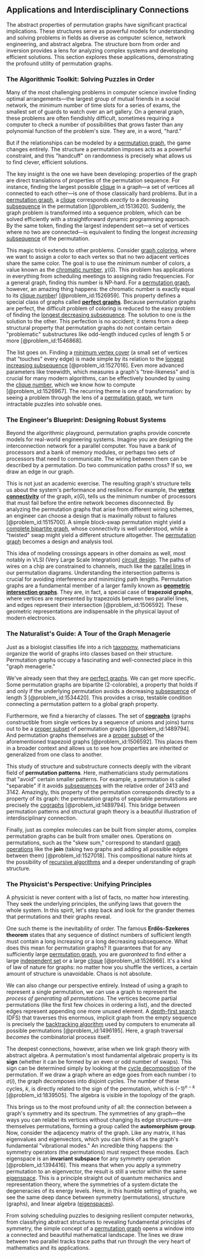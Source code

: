## Applications and Interdisciplinary Connections

The abstract properties of permutation graphs have significant practical implications. These structures serve as powerful models for understanding and solving problems in fields as diverse as computer science, network engineering, and abstract algebra. The structure born from order and inversion provides a lens for analyzing complex systems and developing efficient solutions. This section explores these applications, demonstrating the profound utility of permutation graphs.

### The Algorithmic Toolkit: Solving Puzzles in Order

Many of the most challenging problems in computer science involve finding optimal arrangements—the largest group of mutual friends in a social network, the minimum number of time slots for a series of exams, the smallest set of guards to watch over an art gallery. On a general graph, these problems are often fiendishly difficult, sometimes requiring a computer to check a number of possibilities that grows faster than any polynomial function of the problem's size. They are, in a word, "hard."

But if the relationships can be modeled by a [permutation graph](@article_id:272822), the game changes entirely. The structure a permutation imposes acts as a powerful constraint, and this "handcuff" on randomness is precisely what allows us to find clever, efficient solutions.

The key insight is the one we have been developing: properties of the graph are direct translations of properties of the permutation sequence. For instance, finding the largest possible [clique](@article_id:275496) in a graph—a set of vertices all connected to each other—is one of those classically hard problems. But in a [permutation graph](@article_id:272822), a [clique](@article_id:275496) corresponds *exactly* to a decreasing [subsequence](@article_id:139896) in the permutation [@problem_id:1513620]. Suddenly, the graph problem is transformed into a sequence problem, which can be solved efficiently with a straightforward dynamic programming approach. By the same token, finding the largest independent set—a set of vertices where no two are connected—is equivalent to finding the longest *increasing* [subsequence](@article_id:139896) of the permutation.

This magic trick extends to other problems. Consider [graph coloring](@article_id:157567), where we want to assign a color to each vertex so that no two adjacent vertices share the same color. The goal is to use the minimum number of colors, a value known as the [chromatic number](@article_id:273579), $\chi(G)$. This problem has applications in everything from scheduling meetings to assigning radio frequencies. For a general graph, finding this number is NP-hard. For a [permutation graph](@article_id:272822), however, an amazing thing happens: the chromatic number is exactly equal to its [clique number](@article_id:272220)! [@problem_id:1526959]. This property defines a special class of graphs called **[perfect graphs](@article_id:275618)**. Because permutation graphs are perfect, the difficult problem of coloring is reduced to the easy problem of finding the [longest decreasing subsequence](@article_id:267019). The solution to one is the solution to the other. This perfection is no accident; it stems from a deep structural property that permutation graphs do not contain certain "problematic" substructures like odd-length induced cycles of length 5 or more [@problem_id:1546868].

The list goes on. Finding a [minimum vertex cover](@article_id:264825) (a small set of vertices that "touches" every edge) is made simple by its relation to the [longest increasing subsequence](@article_id:269823) [@problem_id:1527016]. Even more advanced parameters like treewidth, which measures a graph's "tree-likeness" and is crucial for many modern algorithms, can be effectively bounded by using the [clique number](@article_id:272220), which we know how to compute [@problem_id:1526967]. The recurring theme is one of transformation: by seeing a problem through the lens of a [permutation graph](@article_id:272822), we turn intractable puzzles into solvable ones.

### The Engineer's Blueprint: Designing Robust Systems

Beyond the algorithmic playground, permutation graphs provide concrete models for real-world engineering systems. Imagine you are designing the interconnection network for a parallel computer. You have a bank of processors and a bank of memory modules, or perhaps two sets of processors that need to communicate. The wiring between them can be described by a permutation. Do two communication paths cross? If so, we draw an edge in our graph.

This is not just an academic exercise. The resulting graph's structure tells us about the system's performance and resilience. For example, the **[vertex connectivity](@article_id:271787)** of the graph, $\kappa(G)$, tells us the minimum number of processors that must fail before the entire network becomes disconnected. By analyzing the permutation graphs that arise from different wiring schemes, an engineer can choose a design that is maximally robust to failures [@problem_id:1515700]. A simple block-swap permutation might yield a [complete bipartite graph](@article_id:275735), whose connectivity is well understood, while a "twisted" swap might yield a different structure altogether. The [permutation graph](@article_id:272822) becomes a design and analysis tool.

This idea of modeling crossings appears in other domains as well, most notably in VLSI (Very Large Scale Integration) [circuit design](@article_id:261128). The paths of wires on a chip are constrained to channels, much like the [parallel lines](@article_id:168513) in our permutation diagrams. Understanding the intersection patterns is crucial for avoiding interference and minimizing path lengths. Permutation graphs are a fundamental member of a larger family known as **[geometric intersection graphs](@article_id:264633)**. They are, in fact, a special case of **trapezoid graphs**, where vertices are represented by trapezoids between two parallel lines, and edges represent their intersection [@problem_id:1506592]. These geometric representations are indispensable in the physical layout of modern electronics.

### The Naturalist's Guide: A Tour of the Graph Menagerie

Just as a biologist classifies life into a rich [taxonomy](@article_id:172490), mathematicians organize the world of graphs into classes based on their structure. Permutation graphs occupy a fascinating and well-connected place in this "graph menagerie."

We've already seen that they are [perfect graphs](@article_id:275618). We can get more specific. Some permutation graphs are bipartite (2-colorable), a property that holds if and only if the underlying permutation avoids a decreasing [subsequence](@article_id:139896) of length 3 [@problem_id:1534420]. This provides a crisp, testable condition connecting a permutation pattern to a global graph property.

Furthermore, we find a hierarchy of classes. The set of **[cographs](@article_id:267168)** (graphs constructible from single vertices by a sequence of unions and joins) turns out to be a [proper subset](@article_id:151782) of permutation graphs [@problem_id:1489794]. And permutation graphs themselves are a [proper subset](@article_id:151782) of the aforementioned trapezoid graphs [@problem_id:1506592]. This places them in a broader context and allows us to see how properties are inherited or generalized from one class to another.

This study of structure and substructure connects deeply with the vibrant field of **permutation patterns**. Here, mathematicians study permutations that "avoid" certain smaller patterns. For example, a permutation is called "separable" if it avoids [subsequences](@article_id:147208) with the relative order of 2413 and 3142. Amazingly, this property of the permutation corresponds directly to a property of its graph: the permutation graphs of separable permutations are precisely the [cographs](@article_id:267168) [@problem_id:1489794]. This bridge between permutation patterns and structural graph theory is a beautiful illustration of interdisciplinary connection.

Finally, just as complex molecules can be built from simpler atoms, complex permutation graphs can be built from smaller ones. Operations on permutations, such as the "skew sum," correspond to standard [graph operations](@article_id:263346) like the **join** (taking two graphs and adding all possible edges between them) [@problem_id:1527018]. This compositional nature hints at the possibility of [recursive algorithms](@article_id:636322) and a deeper understanding of graph structure.

### The Physicist's Perspective: Unifying Principles

A physicist is never content with a list of facts, no matter how interesting. They seek the underlying principles, the unifying laws that govern the whole system. In this spirit, let's step back and look for the grander themes that permutations and their graphs reveal.

One such theme is the inevitability of order. The famous **Erdős-Szekeres theorem** states that any sequence of distinct numbers of sufficient length must contain a long increasing or a long decreasing subsequence. What does this mean for permutation graphs? It guarantees that for any sufficiently large [permutation graph](@article_id:272822), you are *guaranteed* to find either a large [independent set](@article_id:264572) or a large [clique](@article_id:275496) [@problem_id:1526966]. It's a kind of law of nature for graphs: no matter how you shuffle the vertices, a certain amount of structure is unavoidable. Chaos is not absolute.

We can also change our perspective entirely. Instead of using a graph to represent a single permutation, we can use a graph to represent the *process of generating all permutations*. The vertices become partial permutations (like the first few choices in ordering a list), and the directed edges represent appending one more unused element. A [depth-first search](@article_id:270489) (DFS) that traverses this enormous, implicit graph from the empty sequence is precisely the [backtracking algorithm](@article_id:635999) used by computers to enumerate all possible permutations [@problem_id:1496195]. Here, a graph traversal *becomes* the combinatorial process itself.

The deepest connections, however, arise when we link graph theory with abstract algebra. A permutation's most fundamental algebraic property is its **sign** (whether it can be formed by an even or odd number of swaps). This sign can be determined simply by looking at the [cycle decomposition](@article_id:144774) of the permutation. If we draw a graph where an edge goes from each number $i$ to $\sigma(i)$, the graph decomposes into disjoint cycles. The number of these cycles, $k$, is directly related to the sign of the permutation, which is $(-1)^{n-k}$ [@problem_id:1839505]. The algebra is visible in the topology of the graph.

This brings us to the most profound unity of all: the connection between a graph's symmetry and its spectrum. The symmetries of any graph—the ways you can relabel its vertices without changing its edge structure—are themselves permutations, forming a group called the **automorphism group**. Now, consider the adjacency matrix of the graph. Like any matrix, it has eigenvalues and eigenvectors, which you can think of as the graph's fundamental "vibrational modes." An incredible thing happens: the symmetry operators (the permutations) must respect these modes. Each eigenspace is an **invariant subspace** for any symmetry operation [@problem_id:1394416]. This means that when you apply a symmetry permutation to an eigenvector, the result is still a vector within the same [eigenspace](@article_id:150096). This is a principle straight out of quantum mechanics and representation theory, where the symmetries of a system dictate the degeneracies of its energy levels. Here, in this humble setting of graphs, we see the same deep dance between symmetry (permutations), structure (graphs), and linear algebra ([eigenspaces](@article_id:146862)).

From solving scheduling puzzles to designing resilient computer networks, from classifying abstract structures to revealing fundamental principles of symmetry, the simple concept of a [permutation graph](@article_id:272822) opens a window into a connected and beautiful mathematical landscape. The lines we draw between two parallel tracks trace paths that run through the very heart of mathematics and its applications.